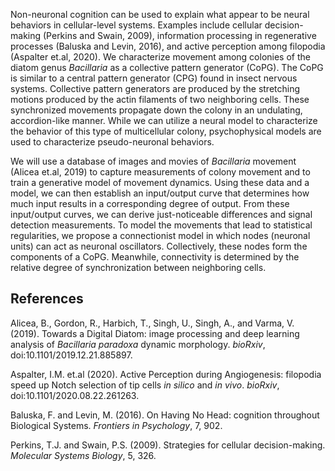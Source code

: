 Non-neuronal cognition can be used to explain what appear to be neural behaviors in cellular-level systems. Examples include cellular decision-making (Perkins and Swain, 2009), information processing in regenerative processes (Baluska and Levin, 2016), and active perception among filopodia (Aspalter et.al, 2020). We characterize movement among colonies of the diatom genus _Bacillaria_ as a collective pattern generator (CoPG). The CoPG is similar to a central pattern generator (CPG) found in insect nervous systems. Collective pattern generators are produced by the stretching motions produced by the actin filaments of two neighboring cells. These synchronized movements propagate down the colony in an undulating, accordion-like manner. While we can utilize a neural model to characterize the behavior of this type of multicellular colony, psychophysical models are used to characterize pseudo-neuronal behaviors. 

We will use a database of images and movies of _Bacillaria_ movement (Alicea et.al, 2019) to capture measurements of colony movement and to train a generative model of movement dynamics. Using these data and a model, we can then establish an input/output curve that determines how much input results in a corresponding degree of output. From these input/output curves, we can derive just-noticeable differences and signal detection measurements. To model the movements that lead to statistical regularities, we propose a connectionist model in which nodes (neuronal units) can act as neuronal oscillators. Collectively, these nodes form the components of a CoPG. Meanwhile, connectivity is determined by the relative degree of synchronization between neighboring cells. 

## References
Alicea, B., Gordon, R., Harbich, T., Singh, U., Singh, A., and Varma, V. (2019). Towards a Digital Diatom: image processing and deep learning analysis of _Bacillaria paradoxa_ dynamic morphology. _bioRxiv_, doi:10.1101/2019.12.21.885897.

Aspalter, I.M. et.al (2020). Active Perception during Angiogenesis: filopodia speed up Notch selection of tip cells _in silico_ and _in vivo_. _bioRxiv_, doi:10.1101/2020.08.22.261263.

Baluska, F. and Levin, M. (2016). On Having No Head: cognition throughout Biological Systems. _Frontiers in Psychology_, 7, 902.

Perkins, T.J. and Swain, P.S. (2009). Strategies for cellular decision-making. _Molecular Systems Biology_, 5, 326. 

